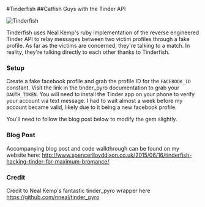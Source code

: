 #Tinderfish
##Catfish Guys with the Tinder API

![Tinderfish](http://www.spencerlloyddixon.co.uk/wp-content/uploads/2015/03/tinderfish.png)

Tinderfish uses Neal Kemp's ruby implementation of the reverse engineered Tinder API to relay messages
between two victim profiles through a fake profile. As far as the victims are concerned, they're talking to a match.
In reality, they're talking directly to each other thanks to Tinderfish.

### Setup

Create a fake facebook profile and grab the profile ID for the ```FACEBOOK_ID``` constant. Visit the link in the tinder_pyro documentation to grab your ```OAUTH_TOKEN```. You will need to install the Tinder app on your phone to verify your account via text message. I had to wait almost a week before my account became valid, likely due to it being a new facebook profile.

You'll need to follow the blog post below to modify the gem slightly.

### Blog Post

Accompanying blog post and code walkthrough can be found on my website here: http://www.spencerlloyddixon.co.uk/2015/06/16/tinderfish-hacking-tinder-for-maximum-bromance/

### Credit

Credit to Neal Kemp's fantastic tinder_pyro wrapper here https://github.com/nneal/tinder_pyro
